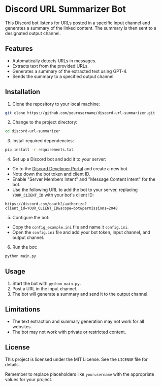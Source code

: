 # Discord URL Summarizer Bot

This Discord bot listens for URLs posted in a specific input channel and generates a summary of the linked content. The summary is then sent to a designated output channel.

## Features

- Automatically detects URLs in messages.
- Extracts text from the provided URLs.
- Generates a summary of the extracted text using GPT-4.
- Sends the summary to a specified output channel.

## Installation

1. Clone the repository to your local machine:

```bash
git clone https://github.com/yourusername/discord-url-summarizer.git
```

2. Change to the project directory:

```bash
cd discord-url-summarizer
```

3. Install required dependencies:

```bash
pip install -r requirements.txt
```

4. Set up a Discord bot and add it to your server:

- Go to the [Discord Developer Portal](https://discord.com/developers/applications) and create a new bot.
- Note down the bot token and client ID.
- Enable "Server Members Intent" and "Message Content Intent" for the bot.
- Use the following URL to add the bot to your server, replacing `YOUR_CLIENT_ID` with your bot's client ID:

```
https://discord.com/oauth2/authorize?client_id=YOUR_CLIENT_ID&scope=bot&permissions=2048
```

5. Configure the bot:

- Copy the `config_example.ini` file and name it `config.ini`.
- Open the `config.ini` file and add your bot token, input channel, and output channel.

6. Run the bot:

```bash
python main.py
```

## Usage

1. Start the bot with `python main.py`.
2. Post a URL in the input channel.
3. The bot will generate a summary and send it to the output channel.

## Limitations

- The text extraction and summary generation may not work for all websites.
- The bot may not work with private or restricted content.

## License

This project is licensed under the MIT License. See the `LICENSE` file for details.

Remember to replace placeholders like `yourusername` with the appropriate values for your project.
